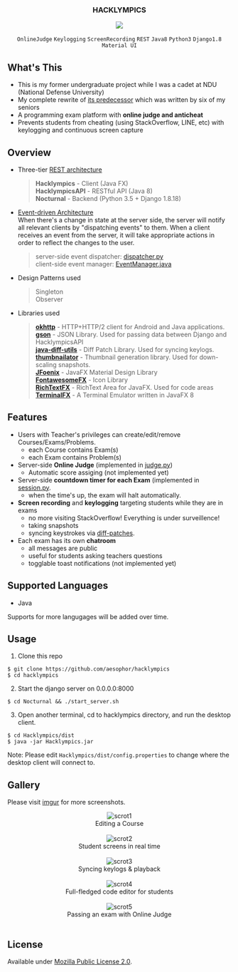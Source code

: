 <div align="center">
<h3>HACKLYMPICS</h3>
<img src="https://github.com/aesophor/Hacklympics/raw/master/.meta/Dashboard.png">

`OnlineJudge` `Keylogging` `ScreenRecording` `REST` `Java8` `Python3` `Django1.8` `Material UI`
</div>

## What's This
* This is my former undergraduate project while I was a cadet at NDU (National Defense University)
* My complete rewrite of [its predecessor](https://github.com/Max-Projects) which was written by six of my seniors
* A programming exam platform with **online judge and anticheat**
* Prevents students from cheating (using StackOverflow, LINE, etc) with keylogging and continuous screen capture

## Overview
* Three-tier [REST architecture](https://en.wikipedia.org/wiki/Representational_state_transfer)
  > **Hacklympics** - Client (Java FX)    
  > **HacklympicsAPI** - RESTful API (Java 8)    
  > **Nocturnal** - Backend (Python 3.5 + Django 1.8.18)    

* [Event-driven Architecture](https://en.wikipedia.org/wiki/Event-driven_architecture)    
  When there's a change in state at the server side, the server will notify all relevant clients by "dispatching events" to them.
  When a client receives an event from the server, it will take appropriate actions in order to reflect the changes to the user.    
  > server-side event dispatcher: [dispatcher.py](https://github.com/aesophor/hacklympics/blob/master/Nocturnal/hacklympics/events/dispatcher.py)    
  > client-side event manager: [EventManager.java](https://github.com/aesophor/hacklympics/blob/master/HacklympicsAPI/src/com/hacklympics/api/event/EventManager.java)     

* Design Patterns used
  > Singleton    
  > Observer    

* Libraries used
  
  > **[okhttp](https://github.com/square/okhttp)** - HTTP+HTTP/2 client for Android and Java applications.    
  > **[gson](https://github.com/google/gson)** -  JSON Library. Used for passing data between Django and HacklympicsAPI    
  >  **[java-diff-utils](https://code.google.com/archive/p/java-diff-utils/#!)** - Diff Patch Library. Used for syncing keylogs.    
  >  **[thumbnailator](https://github.com/coobird/thumbnailator)** - Thumbnail generation library. Used for down-scaling snapshots.    
  > **[JFoenix](https://github.com/jfoenixadmin/JFoenix)** - JavaFX Material Design Library    
  > **[FontawesomeFX](https://bitbucket.org/Jerady/fontawesomefx)** - Icon Library    
  > **[RichTextFX](https://github.com/FXMisc/RichTextFX)** - RichText Area for JavaFX. Used for code areas    
  > **[TerminalFX](https://github.com/javaterminal/TerminalFX)** - A Terminal Emulator written in JavaFX 8    

## Features
* Users with Teacher's privileges can create/edit/remove Courses/Exams/Problems.
  * each Course contains Exam(s)
  * each Exam contains Problem(s)
* Server-side **Online Judge** (implemented in  [judge.py](https://github.com/aesophor/Hacklympics/blob/master/Nocturnal/hacklympics/judge.py))
  * Automatic score assiging (not implemented yet)
* Server-side **countdown timer for each Exam** (implemented in [session.py](https://github.com/aesophor/Hacklympics/blob/9b3166e13aca28ca29bd304db087336081c48a45/Nocturnal/hacklympics/sessions.py#L85).
  * when the time's up, the exam will halt automatically.
* **Screen recording** and **keylogging** targeting students while they are in exams
  * no more visiting StackOverflow! Everything is under surveillence!
  * taking snapshots
  * syncing keystrokes via [diff-patches](https://github.com/aesophor/Hacklympics/blob/master/Hacklympics/src/com/hacklympics/common/code).
* Each exam has its own **chatroom**
  *  all messages are public
  * useful for students asking teachers questions
  * togglable toast notifications (not implemented yet)

## Supported Languages
* Java

Supports for more langugages will be added over time.


## Usage
1. Clone this repo
```
$ git clone https://github.com/aesophor/hacklympics
$ cd hacklympics
```

2. Start the django server on 0.0.0.0:8000
```
$ cd Nocturnal && ./start_server.sh
```

3. Open another terminal, cd to hacklympics directory, and run the desktop client.
```
$ cd Hacklympics/dist
$ java -jar Hacklympics.jar
```

Note: Please edit `Hacklympics/dist/config.properties` to change where the desktop client will connect to.


## Gallery
Please visit [imgur](https://imgur.com/a/wuw9Yaa) for more screenshots.
<div align="center">
    <img src="https://github.com/aesophor/Hacklympics/raw/master/.meta/teacher/EditMaterials - Course.png" alt="scrot1"><br>Editing a Course
    <br><br>
    <img src="https://github.com/aesophor/Hacklympics/raw/master/.meta/teacher/Proctor - Snapshots.png" alt="scrot2"><br>Student screens in real time
    <br><br>
    <img src="https://github.com/aesophor/Hacklympics/raw/master/.meta/teacher/Proctor - Keystrokes.png" alt="scrot3"><br>Syncing keylogs & playback
    <br><br>
    <img src="https://github.com/aesophor/Hacklympics/raw/master/.meta/student/TakeExam - Code.png" alt="scrot4"><br>Full-fledged code editor for students
    <br><br>
    <img src="https://github.com/aesophor/Hacklympics/raw/master/.meta/student/TakeExam - OnlineJudge.png" alt="scrot5"><br>Passing an exam with Online Judge
    <br><br>

</div>

## License
Available under [Mozilla Public License 2.0](https://github.com/aesophor/hacklympics/blob/master/LICENSE).

